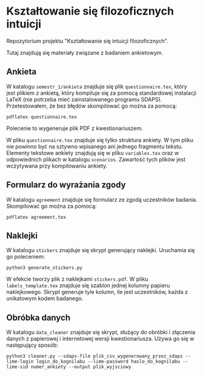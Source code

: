 # Kształtowanie się filozoficznych intuicji 

Repozytorium projektu "Kształtowanie się intuicji filozoficznych".

Tutaj znajdują się materiały związane z badaniem ankietowym.

## Ankieta

W katalogu `semestr_1/ankieta` znajduje się plik `questionnaire.tex`, który jest plikiem z ankietą, który kompiluje się za pomocą standardowej instalacji LaTeX (nie potrzeba mieć zainstalowanego programu SDAPS). Przetestowałem, że bez błędów skompilować go można za pomocą: 

```
pdflatex questionnaire.tex
```

Polecenie to wygeneruje plik PDF z kwestionariuszem. 

W pliku `questionnaire.tex` znajduje się tylko struktura ankiety. W tym pliku nie powinno być na sztywno wpisanego ani jednego fragmentu tekstu. Elementy tekstowe ankiety znajdują się w pliku `variables.tex` oraz w odpowiednich plikach w katalogu `scenarios`. Zawartość tych plików jest wczytywana przy kompilowaniu ankiety.

## Formularz do wyrażania zgody

W katalogu `agreement` znajduje się formularz ze zgodą uczestników badania. Skompilować go można za pomocą:

```
pdflatex agreement.tex
```

## Naklejki

W katalogu `stickers` znajduje się skrypt generujący naklejki. Uruchamia się go poleceniem:

```
python3 generate_stickers.py
```

W efekcie tworzy plik z naklejkami `stickers.pdf`. W pliku `labels_template.tex` znajduje się szablon jednej kolumny papieru naklejkowego. Skrypt generuje tyle kolumn, ile jest uczestników, każda z unikatowym kodem badanego. 

## Obróbka danych

W katalogu `data_cleaner` znajduje się skrypt, służący do obróbki i złączenia danych z papierowej i internetowej wersji kwestionariusza. Używa go się w następujący sposób:

```
python3 cleaner.py --sdaps-file plik_csv_wygenerowany_przez_sdaps --lime-login login_do_kognilabu --lime-password haslo_do_kognilabu --lime-sid numer_ankiety --output plik_wyjsciowy
```


